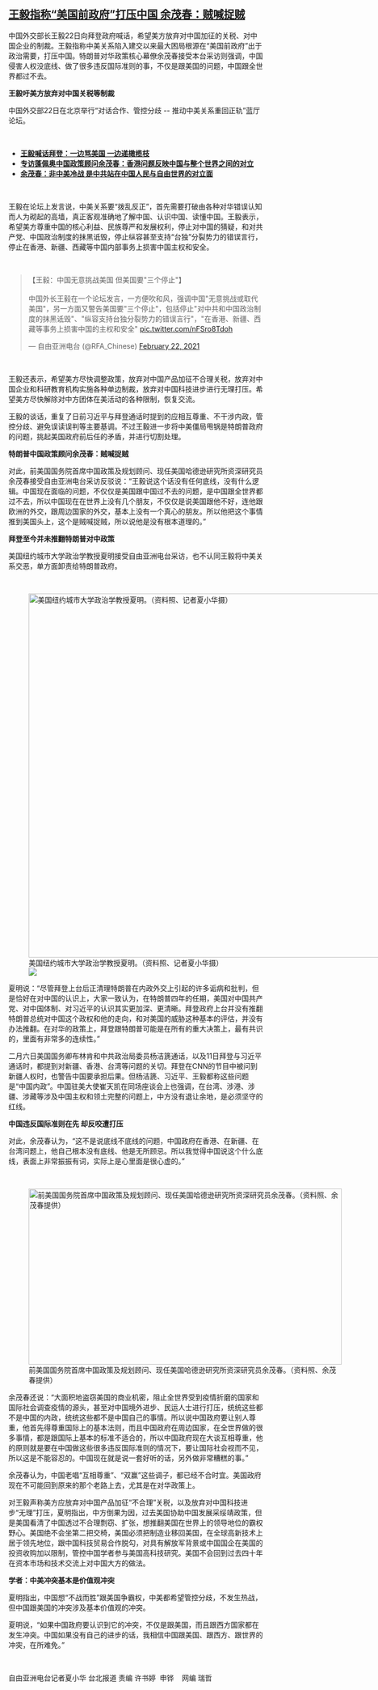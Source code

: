 <!--1614012420000-->
[王毅指称“美国前政府”打压中国 余茂春：贼喊捉贼](https://www.rfa.org/mandarin/yataibaodao/gangtai/hx-02222021091226.html)
------

<p>中国外交部长王毅22日向拜登政府喊话，希望美方放弃对中国加征的关税、对中国企业的制裁。王毅指称中美关系陷入建交以来最大困局根源在“美国前政府”出于政治需要，打压中国。特朗普对华政策核心幕僚余茂春接受本台采访则强调，中国侵害人权没底线、做了很多违反国际准则的事，不仅是跟美国的问题，中国跟全世界都过不去。</p><p><strong>王毅吁美方放弃对中国关税等制裁</strong></p><p>中国外交部22日在北京举行“对话合作、管控分歧 -- 推动中美关系重回正轨”蓝厅论坛。</p><p><br/></p><ul><li><strong><a href="https://www.rfa.org/mandarin/yataibaodao/junshiwaijiao/rc-12182020140826.html">王毅喊话拜登：一边骂美国 一边递橄榄枝</a></strong></li><li><strong><a href="https://www.rfa.org/mandarin/yataibaodao/junshiwaijiao/nt-11122020220659.html">专访蓬佩奥中国政策顾问余茂春：香港问题反映中国与整个世界之间的对立</a></strong></li><li><a href="https://www.rfa.org/mandarin/yataibaodao/junshiwaijiao/1f-09222020141631.html"><strong>余茂春：非中美冷战 是中共站在中国人民与自由世界的对立面</strong></a></li></ul><p><br/></p><p>王毅在论坛上发言说，中美关系要“拨乱反正”，首先需要打破由各种对华错误认知而人为砌起的高墙，真正客观准确地了解中国、认识中国、读懂中国。王毅表示，希望美方尊重中国的核心利益、民族尊严和发展权利，停止对中国的猜疑，和对共产党、中国政治制度的抹黑诋毁，停止纵容甚至支持“台独”分裂势力的错误言行，停止在香港、新疆、西藏等中国内部事务上损害中国主权和安全。</p><p><br/></p><blockquote class="twitter-tweet"><p dir="ltr" lang="zh">【王毅：中国无意挑战美国 但美国要"三个停止"】<br/><br/>中国外长王毅在一个论坛发言，一方便吹和风，强调中国"无意挑战或取代美国"，另一方面又警告美国要"三个停止"，包括停止"对中共和中国政治制度的抹黑诋毁"、"纵容支持台独分裂势力的错误言行"，"在香港、新疆、西藏等事务上损害中国的主权和安全" <a href="https://t.co/nFSro8Tdoh">pic.twitter.com/nFSro8Tdoh</a></p>— 自由亚洲电台 (@RFA_Chinese) <a href="https://twitter.com/RFA_Chinese/status/1363748642885050369?ref_src=twsrc%5Etfw">February 22, 2021</a></blockquote><p></p><p><br/></p><p>王毅还表示，希望美方尽快调整政策，放弃对中国产品加征不合理关税，放弃对中国企业和科研教育机构实施各种单边制裁，放弃对中国科技进步进行无理打压。希望美方尽快解除对中方团体在美活动的各种限制，恢复交流。</p><p>王毅的谈话，重复了日前习近平与拜登通话时提到的应相互尊重、不干涉内政，管控分歧、避免误读误判等主要基调。不过王毅进一步将中美僵局甩锅是特朗普政府的问题，挑起美国政府前后任的矛盾，并进行切割处理。</p><p><strong>特朗普中国政策顾问余茂春：贼喊捉贼</strong></p><p>对此，前美国国务院首席中国政策及规划顾问、现任美国哈德逊研究所资深研究员余茂春接受自由亚洲电台采访反驳说：“王毅说这个话没有任何底线，没有什么逻辑。中国现在面临的问题，不仅仅是美国跟中国过不去的问题，是中国跟全世界都过不去，所以中国现在在世界上没有几个朋友，不仅仅是说美国跟他不好，连他跟欧洲的外交，跟周边国家的外交，基本上没有一个真心的朋友。所以他把这个事情推到美国头上，这个是贼喊捉贼，所以说他是没有根本道理的。”</p><p><strong>拜登至今并未推翻特朗普对中政策</strong></p><p>美国纽约城市大学政治学教授夏明接受自由亚洲电台采访，也不认同王毅将中美关系交恶，单方面卸责给特朗普政府。</p><p><br/></p><p><figure class="image-richtext image-inline captioned" style="width:1280px;"><img alt="美国纽约城市大学政治学教授夏明。（资料照、记者夏小华摄）" height="720" src="https://www.rfa.org/mandarin/yataibaodao/gangtai/hx-02222021091226.html/4e00.jpg/@@images/2102c045-e592-4449-af57-4dcdd83fc37d.jpeg" title="4e00.jpg" width="1280"/><figcaption class="image-caption">美国纽约城市大学政治学教授夏明。（资料照、记者夏小华摄）</figcaption><small></small><div id="zoomattribute"><a data-caption="美国纽约城市大学政治学教授夏明。（资料照、记者夏小华摄）" data-fancybox="" href="https://www.rfa.org/mandarin/yataibaodao/gangtai/hx-02222021091226.html/4e00.jpg" id="single_image" title="美国纽约城市大学政治学教授夏明。（资料照、记者夏小华摄）"><img src="/++plone++rfa-resources/img/icon-zoom.png"/></a></div></figure></p><p>夏明说：“尽管拜登上台后正清理特朗普在内政外交上引起的许多诟病和批判，但是恰好在对中国的认识上，大家一致认为，在特朗普四年的任期，美国对中国共产党、对中国体制、对习近平的认识其实更加深、更清晰。拜登政府上台并没有推翻特朗普总统对中国这个政权和他的走向，和对美国的威胁这种基本的评估，并没有办法推翻。在对华的政策上，拜登跟特朗普可能是在所有的重大决策上，最有共识的，里面有非常多的连续性。”</p><p>二月六日美国国务卿布林肯和中共政治局委员杨洁篪通话，以及11日拜登与习近平通话时，都提到对新疆、香港、台湾等问题的关切。拜登在CNN的节目中被问到新疆人权时，也警告中国要承担后果。但杨洁篪、习近平、王毅都称这些问题是“中国内政”。中国驻美大使崔天凯在同场座谈会上也强调，在台湾、涉港、涉疆、涉藏等涉及中国主权和领土完整的问题上，中方没有退让余地，是必须坚守的红线。</p><p><strong>中国违反国际准则在先 却反咬遭打压</strong></p><p>对此，余茂春认为，“这不是说底线不底线的问题，中国政府在香港、在新疆、在台湾问题上，他自己根本没有底线、他是无所顾忌。所以我觉得中国说这个什么底线，表面上非常振振有词，实际上是心里面是很心虚的。”</p><p><br/></p><p><figure class="image-richtext image-inline captioned" style="width:620px;"><img alt="前美国国务院首席中国政策及规划顾问、现任美国哈德逊研究所资深研究员余茂春。（资料照、余茂春提供）" height="348" src="https://www.rfa.org/mandarin/yataibaodao/gangtai/hx-02222021091226.html/3.jpg/@@images/71786840-04d6-45da-82f1-cd347aa3d9f3.jpeg" title="3.jpg" width="620"/><figcaption class="image-caption">前美国国务院首席中国政策及规划顾问、现任美国哈德逊研究所资深研究员余茂春。（资料照、余茂春提供）</figcaption><small></small></figure></p><p>余茂春还说：“大面积地盗窃美国的商业机密，阻止全世界受到疫情折磨的国家和国际社会调查疫情的源头，甚至对中国境外进步、民运人士进行打压，统统这些都不是中国的内政，统统这些都不是中国自己的事情。所以说中国政府要让别人尊重，他首先得尊重国际上的基本法则，而且中国政府在周边国家，在全世界做的很多事情，都是跟国际上基本的标准不适合的，所以中国政府现在大谈互相尊重，他的原则就是要在中国做这些很多违反国际准则的情况下，要让国际社会视而不见，所以这是不能容忍的。中国现在就是说一套好听的话，另外做非常糟糕的事。”</p><p>余茂春认为，中国老唱“互相尊重”、“双赢”这些调子，都已经不合时宜。美国政府现在不可能回到原来的那个老路上去，尤其是在对华政策上。</p><p>对王毅声称美方应放弃对中国产品加征“不合理”关税，以及放弃对中国科技进步“无理”打压，夏明指出，中方倒果为因，过去美国协助中国发展采绥靖政策，但是美国看清了中国透过不合理剽窃、扩张，想推翻美国在世界上的领导地位的霸权野心。美国绝不会坐第二把交椅，美国必须把制造业移回美国，在全球高新技术上居于领先地位，跟中国科技贸易合作脱勾，对具有解放军背景或中国国企在美国的投资收购加以限制，管控中国学者参与美国高科技研究。美国不会回到过去四十年在资本市场和技术交流上对中国大方的做法。</p><p><strong>学者：中美冲突基本是价值观冲突</strong></p><p>夏明指出，中国想“不战而胜”跟美国争霸权，中美都希望管控分歧，不发生热战，但中国跟美国的冲突涉及基本价值观的冲突。</p><p>夏明说，“如果中国政府要认识到它的冲突，不仅是跟美国，而且跟西方国家都在发生冲突。中国如果没有自己的进步的话，我相信中国跟美国、跟西方、跟世界的冲突，在所难免。”</p><p><br/></p><p>自由亚洲电台记者夏小华 台北报道 责编 许书婷  申铧    网编 瑞哲</p>
